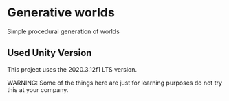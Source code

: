 # Generative worlds
Simple procedural generation of worlds

## Used Unity Version
This project uses the 2020.3.12f1 LTS version.

WARNING: Some of the things here are just for learning purposes do not try this at your company.